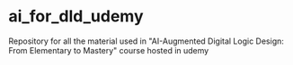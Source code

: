 # ai_for_dld_udemy
Repository for all the material used in "AI-Augmented Digital Logic Design: From Elementary to Mastery" course hosted in udemy
